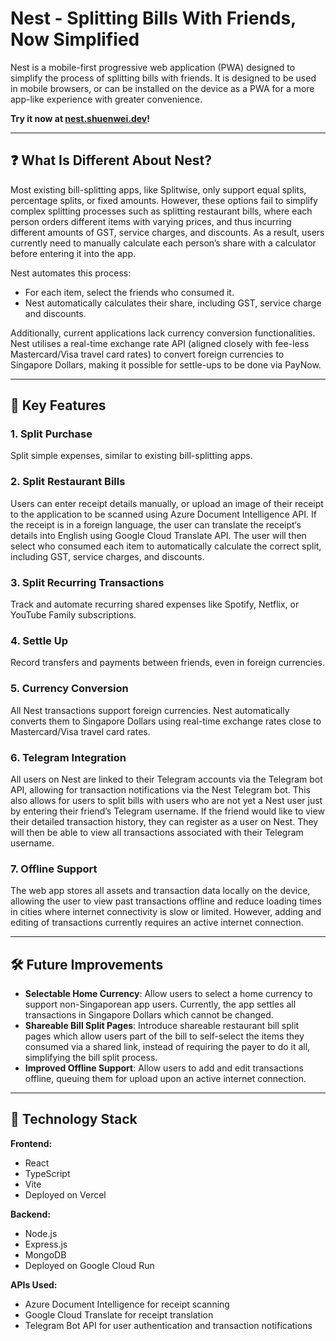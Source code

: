 # Nest - Splitting Bills With Friends, Now Simplified

Nest is a mobile-first progressive web application (PWA) designed to simplify the process of splitting bills with friends. It is designed to be used in mobile browsers, or can be installed on the device as a PWA for a more app-like experience with greater convenience.

**Try it now at [nest.shuenwei.dev](https://nest.shuenwei.dev)!**

---

## ❓ What Is Different About Nest?

Most existing bill-splitting apps, like Splitwise, only support equal splits, percentage splits, or fixed amounts. However, these options fail to simplify complex splitting processes such as splitting restaurant bills, where each person orders different items with varying prices, and thus incurring different amounts of GST, service charges, and discounts. As a result, users currently need to manually calculate each person’s share with a calculator before entering it into the app.

Nest automates this process:
- For each item, select the friends who consumed it.
- Nest automatically calculates their share, including GST, service charge and discounts.

Additionally, current applications lack currency conversion functionalities. Nest utilises a real-time exchange rate API (aligned closely with fee-less Mastercard/Visa travel card rates) to convert foreign currencies to Singapore Dollars, making it possible for settle-ups to be done via PayNow.

---

## 🔑 Key Features

### 1. Split Purchase  
Split simple expenses, similar to existing bill-splitting apps.

### 2. Split Restaurant Bills  
Users can enter receipt details manually, or upload an image of their receipt to the application to be scanned using Azure Document Intelligence API. If the receipt is in a foreign language, the user can translate the receipt‘s details into English using Google Cloud Translate API. The user will then select who consumed each item to automatically calculate the correct split, including GST, service charges, and discounts.

### 3. Split Recurring Transactions  
Track and automate recurring shared expenses like Spotify, Netflix, or YouTube Family subscriptions.

### 4. Settle Up  
Record transfers and payments between friends, even in foreign currencies.

### 5. Currency Conversion  
All Nest transactions support foreign currencies. Nest automatically converts them to Singapore Dollars using real-time exchange rates close to Mastercard/Visa travel card rates.

### 6. Telegram Integration  
All users on Nest are linked to their Telegram accounts via the Telegram bot API, allowing for transaction notifications via the Nest Telegram bot. This also allows for users to split bills with users who are not yet a Nest user just by entering their friend’s Telegram username. If the friend would like to view their detailed transaction history, they can register as a user on Nest. They will then be able to view all transactions associated with their Telegram username.

### 7. Offline Support  
The web app stores all assets and transaction data locally on the device, allowing the user to view past transactions offline and reduce loading times in cities where internet connectivity is slow or limited. However, adding and editing of transactions currently requires an active internet connection.

---

## 🛠️ Future Improvements

- **Selectable Home Currency**: Allow users to select a home currency to support non-Singaporean app users. Currently, the app settles all transactions in Singapore Dollars which cannot be changed.
- **Shareable Bill Split Pages**: Introduce shareable restaurant bill split pages which allow users part of the bill to self-select the items they consumed via a shared link, instead of requiring the payer to do it all, simplifying the bill split process.
- **Improved Offline Support**: Allow users to add and edit transactions offline, queuing them for upload upon an active internet connection.

---

## 📱 Technology Stack

**Frontend:**  
- React  
- TypeScript  
- Vite  
- Deployed on Vercel

**Backend:**  
- Node.js  
- Express.js  
- MongoDB  
- Deployed on Google Cloud Run

**APIs Used:**  
- Azure Document Intelligence for receipt scanning
- Google Cloud Translate for receipt translation
- Telegram Bot API for user authentication and transaction notifications
